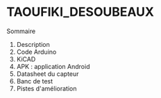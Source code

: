 # TAOUFIKI_DESOUBEAUX
Sommaire
1) Description
2) Code Arduino
3) KiCAD
4) APK : application Android
5) Datasheet du capteur
6) Banc de test
7) Pistes d'amélioration

